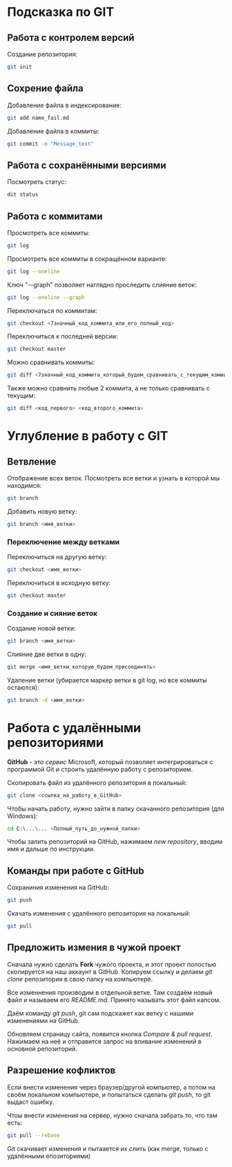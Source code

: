 # Подсказка по GIT
## Работа с контролем версий

Создание репозитория:
```sh
git init
```

## Сохрение файла

Добавление файла в индексирование:
```sh
git add name_fail.md
```

Добавление файла в коммиты:
```sh
git commit -m "Message_text"
```

## Работа с сохранёнными версиями
Посмотреть статус:
```sh
dit status
```

## Работа с коммитами

Просмотреть все коммиты:
```sh
git log
```

Просмотреть все коммиты в сокращённом варианте:
```sh
git log --oneline
```

Ключ "--graph" позволяет наглядно проследить слияние веток:
```sh
git log --oneline --graph
```

Переключаться по коммитам:
```sh
git checkout <7значный_код_коммита_или_его_полный_код>
```

Переключиться к последней версии:
```sh
git checkout master
```

Можно сравнивать коммиты:
```sh
git diff <7значный_код_коммита_который_будем_сравнивать_с_текущим_комиитом>
```

Также можно сравнить любые 2 коммита, а не только сравнивать с текущим:
```sh
git diff <код_первого> <код_второго_коммита>
```

# Углубление в работу с GIT
## Ветвление

Отображение всех веток. Посмотреть все ветки и узнать в которой мы находимся:
```sh
git branch
```

Добавить новую ветку:
```sh
git branch <имя_ветки>
```

### Переключение между ветками
Переключиться на другую ветку:
```sh
git checkout <имя_ветки>
```

Переключиться в исходную ветку:
```sh
git checkout master
```

### Создание и сияние веток

Создание новой ветки:
```sh
git branch <имя_ветки>
```

Слияние две ветки в одну:
```sh
git merge <имя_ветки_которую_будем_присоединять>
```

Удаление ветки (убирается маркер ветки в git log, но все коммиты остаются):
```sh
git branch -d <имя_ветки>
```

# Работа с удалёнными репозиториями

**GitHub** - это *сервис* Microsoft, который позволяет интегрироваться с программой Git и строить удалённую работу с репозиторием.

Скопировать файл из удалённого репозитория в локальный:
```sh
git clone <ссылка_на_работу_в_GitHub>
```

Чтобы начать работу, нужно зайти в папку скачанного репозитория (для Windows):
```sh
cd C:\...\... <Полный_путь_до_нужной_папки>
```

Чтобы залить репозиторий на GitHub, нажимаем *new repository*, вводим имя и дальше по инструкции.

## Команды при работе с GitHub

Сохраниния изменения на GitHub:
```sh
git push
```

Скачать изменения с удалённого репозитория на локальный:
```sh
git pull
```

## Предложить измения в чужой проект
Сначала нужно сделать **Fork** чужого проекта, и этот проект полостью скопируется на наш аккаунт в GitHub. Копируем ссылку и делаем *git clone* репозитория в свою папку на компьютере.

Все изменнения производим в отдельной ветке. Там создаём новый файл и называем его *README.md*. Принято называть этот файл капсом.

Даём команду *git push*, git сам подскажет как ветку с нашими изменениями на GitHub.

Обновляем страницу сайта, появится кнопка *Compare & pull request*. Нажимаем на неё и отправится запрос на вливание изменений в основной репозиторий.

## Разрешение кофликтов

Если внести изменения через браузер/другой компьютер, а потом на своём локальном компьютере, и попытаться сделать *git push*, то git выдаст ошибку.

Чтоы внести изменения на сервер, нужно сначала забрать то, что там есть:
```sh
git pull --rebase
```
Git скачивает изменения и пытаается их слить (как merge, только с удалёнными епозиториями)
